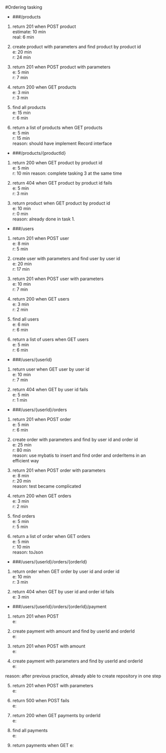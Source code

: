 #Ordering tasking

* ###/products

1. return 201 when POST product  
estimate: 10 min  
real: 6 min

2. create product with parameters and find product by product id  
 e: 20 min  
 r: 24 min

3. return 201 when POST product with parameters  
 e: 5 min  
 r: 7 min

4. return 200 when GET products  
 e: 3 min  
 r: 3 min

5. find all products  
 e: 15 min  
 r: 6 min
 
6. return a list of products when GET products  
 e: 5 min  
 r: 15 min  
 reason: should have implement Record interface
 

* ###/products/{productId}

1. return 200 when GET product by product id  
 e: 5 min  
 r: 10 min 
 reason: complete tasking 3 at the same time
 

2. return 404 when GET product by product id fails  
 e: 5 min   
 r: 3 min
 

3. return product when GET product by product id  
 e: 10 min  
 r: 0 min  
 reason: already done in task 1.
 

* ###/users

1. return 201 when POST user  
 e: 8 min  
 r: 5 min
 
2. create user with parameters and find user by user id  
 e: 20 min  
 r: 17 min

3. return 201 when POST user with parameters  
 e: 10 min  
 r: 7 min
 
4. return 200 when GET users  
 e: 3 min  
 r: 2 min
 
5. find all users  
 e: 6 min  
 r: 6 min
 
6. return a list of users when GET users  
 e: 5 min  
 r: 6 min
 

* ###/users/{userId}

1. return user when GET user by user id  
e: 10 min  
r: 7 min
 
2. return 404 when GET by user id fails  
 e: 5 min  
 r: 1 min


* ###/users/{userId}/orders

1. return 201 when POST order  
 e: 5 min  
 r: 6 min

2. create order with parameters and find by user id and order id  
 e: 25 min  
 r: 80 min  
 reason: use mybatis to insert and find order and orderItems in an efficient way

3. return 201 when POST order with parameters  
 e: 8 min  
 r: 20 min  
 reason: test became complicated
   
4. return 200 when GET orders  
 e: 3 min  
 r: 2 min
 
5. find orders  
 e: 5 min  
 r: 5 min

6. return a list of order when GET orders  
 e: 5 min  
 r: 10 min  
 reason: toJson
 

* ###/users/{userId}/orders/{orderId}

1. return order when GET order by user id and order id  
 e: 10 min  
 r: 3 min

2. return 404 when GET by user id and order id fails  
 e: 3 min 
 
* ###/users/{userId}/orders/{orderId}/payment

1. return 201 when POST  
 e:  
 

2. create payment with amount and find by userId and orderId  
 e:  

3. return 201 when POST with amount  
 e:  
 

4. create payment with parameters and find by userId and orderId  
 e:  
   
reason: after previous practice, already able to create repository in one step 


5. return 201 when POST with parameters  
 e:  

6. return 500 when POST fails  
 e:  
 

7. return 200 when GET payments by orderId  
 e:  
 

8. find all payments  
 e:  
 

9. return payments when GET 
 e:  
